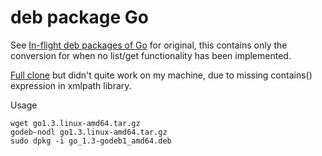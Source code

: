 # deb package Go

See [In-flight deb packages of Go](http://blog.labix.org/2013/06/15/in-flight-deb-packages-of-go) for original, this contains only the conversion for when no list/get functionality has been implemented.

[Full clone](https://github.com/niemeyer/godeb) but didn't quite work on my machine, due to missing contains() expression in xmlpath library.

Usage
```
wget go1.3.linux-amd64.tar.gz
godeb-nodl go1.3.linux-amd64.tar.gz
sudo dpkg -i go_1.3-godeb1_amd64.deb
```
